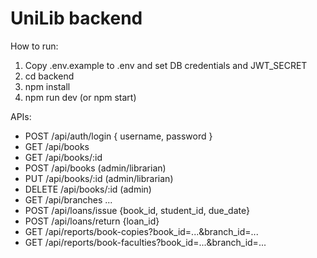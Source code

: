 UniLib backend
===============

How to run:
1. Copy .env.example to .env and set DB credentials and JWT_SECRET
2. cd backend
3. npm install
4. npm run dev  (or npm start)

APIs:
- POST /api/auth/login  { username, password }
- GET  /api/books
- GET  /api/books/:id
- POST /api/books  (admin/librarian)
- PUT  /api/books/:id (admin/librarian)
- DELETE /api/books/:id (admin)
- GET  /api/branches ...
- POST /api/loans/issue  {book_id, student_id, due_date}
- POST /api/loans/return {loan_id}
- GET  /api/reports/book-copies?book_id=...&branch_id=...
- GET  /api/reports/book-faculties?book_id=...&branch_id=...
